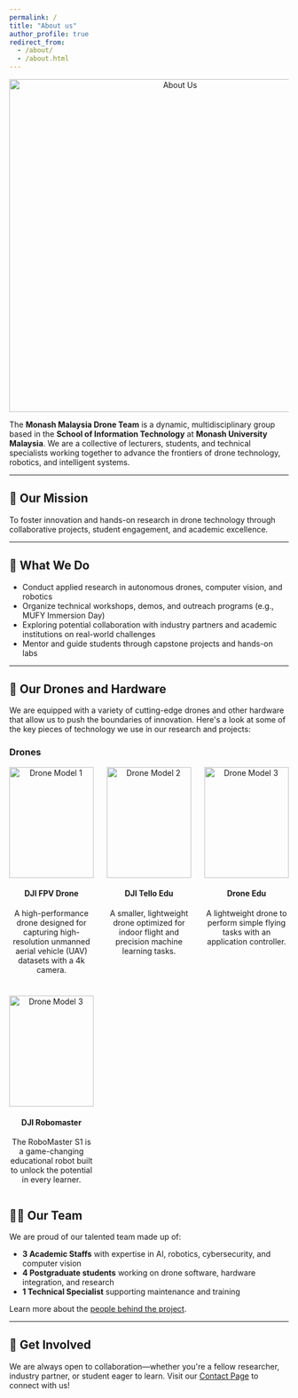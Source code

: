 ```yaml
---
permalink: /
title: "About us"
author_profile: true
redirect_from: 
  - /about/
  - /about.html
---
```

 
 <p align="center">
   <img src="https://noobasuna.github.io/monash_drone/images/359.jpg" alt="About Us" width="600"/>
 </p>
 
 The **Monash Malaysia Drone Team** is a dynamic, multidisciplinary group based in the **School of Information Technology** at **Monash University Malaysia**. We are a collective of lecturers, students, and technical specialists working together to advance the frontiers of drone technology, robotics, and intelligent systems.
 
 ---
 
## 🎯 Our Mission
 
 To foster innovation and hands-on research in drone technology through collaborative projects, student engagement, and academic excellence.
 
 ---

## 🔬 What We Do
 
 - Conduct applied research in autonomous drones, computer vision, and robotics  
 - Organize technical workshops, demos, and outreach programs (e.g., MUFY Immersion Day)  
 - Exploring potential collaboration with industry partners and academic institutions on real-world challenges  
 - Mentor and guide students through capstone projects and hands-on labs  
 
 ---

## 🚁 Our Drones and Hardware

We are equipped with a variety of cutting-edge drones and other hardware that allow us to push the boundaries of innovation. Here's a look at some of the key pieces of technology we use in our research and projects:

### Drones

<div style="display: grid; grid-template-columns: repeat(3, 1fr); gap: 1.5rem;">
  <div style="text-align: center;">
    <img src="https://noobasuna.github.io/monash_drone/images/fpv.png" alt="Drone Model 1" width="100%" height="200px" style="object-fit: cover;" />
    <h4>DJI FPV Drone</h4>
    <p>A high-performance drone designed for capturing high-resolution unmanned aerial vehicle (UAV) datasets with a 4k camera.</p>
  </div>

  <div style="text-align: center;">
    <img src="https://noobasuna.github.io/monash_drone/images/IMG_9690.jpg" alt="Drone Model 2" width="100%" height="200px" style="object-fit: cover;" />
    <h4>DJI Tello Edu</h4>
    <p>A smaller, lightweight drone optimized for indoor flight and precision machine learning tasks.</p>
  </div>

  <div style="text-align: center;">
    <img src="https://noobasuna.github.io/monash_drone/images/codrone.png" alt="Drone Model 3" width="100%" height="200px" style="object-fit: cover;" />
    <h4>Drone Edu</h4>
    <p>A lightweight drone to perform simple flying tasks with an application controller.</p>
  </div>

  <div style="text-align: center;">
    <img src="https://noobasuna.github.io/monash_drone/images/robomaster.png" alt="Drone Model 3" width="100%" height="200px" style="object-fit: cover;" />
    <h4>DJI Robomaster</h4>
    <p>The RoboMaster S1 is a game-changing educational robot built to unlock the potential in every learner.</p>
  </div>
</div>


## 👨‍💻 Our Team
 
 We are proud of our talented team made up of:
 
 - **3 Academic Staffs** with expertise in AI, robotics, cybersecurity, and computer vision  
 - **4 Postgraduate students** working on drone software, hardware integration, and research  
 - **1 Technical Specialist** supporting maintenance and training  
 
 Learn more about the [people behind the project](/teaching.html).
 
 ---
 
## 🤝 Get Involved
 
 We are always open to collaboration—whether you're a fellow researcher, industry partner, or student eager to learn. Visit our [Contact Page](/contact/) to connect with us!
